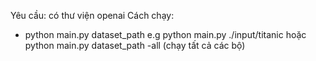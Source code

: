 Yêu cầu: có thư viện openai
Cách chạy:

- python main.py dataset_path e.g python main.py ./input/titanic
  hoặc python main.py dataset_path -all (chạy tất cả các bộ)
